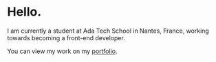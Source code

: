 # Hello.

I am currently a student at Ada Tech School in Nantes, France, working towards becoming a front-end developer.

You can view my work on my [portfolio](https://www.mathurinsekine.fr).
